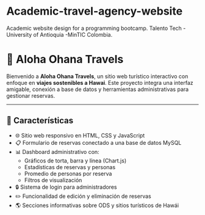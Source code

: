# Academic-travel-agency-website
Academic website design for a programming bootcamp. Talento Tech - University of Antioquia -MinTIC Colombia.

# 🌺 Aloha Ohana Travels

Bienvenido a **Aloha Ohana Travels**, un sitio web turístico interactivo con enfoque en **viajes sostenibles a Hawai**. Este proyecto integra una interfaz amigable, conexión a base de datos y herramientas administrativas para gestionar reservas.

---

## 📌 Características

- 🌐 Sitio web responsivo en HTML, CSS y JavaScript
- 📋 Formulario de reservas conectado a una base de datos MySQL
- 📊 Dashboard administrativo con:
  - Gráficos de torta, barra y línea (Chart.js)
  - Estadísticas de reservas y personas
  - Promedio de personas por reserva
  - Filtros de visualización
- 🔒 Sistema de login para administradores
- ✏️ Funcionalidad de edición y eliminación de reservas
- 🌎 Secciones informativas sobre ODS y sitios turísticos de Hawái

